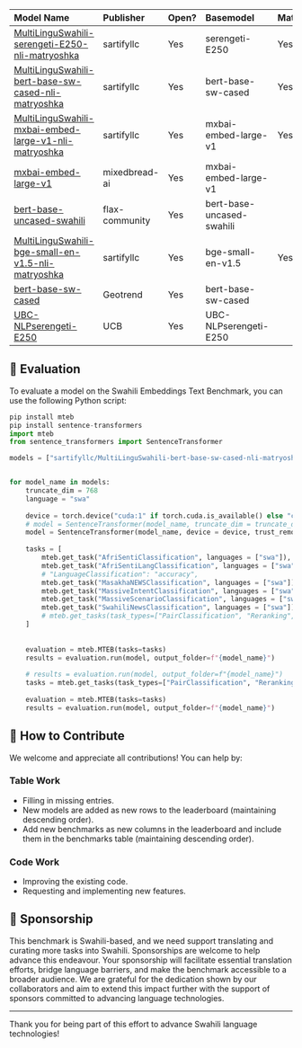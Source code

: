 | Model Name                                                                                                                                       | Publisher      | Open?   | Basemodel                 | Matryoshka   | Dimension   |   Average |   AfriSentiClassification |   AfriSentiLangClassification |   MasakhaNEWSClassification |   MassiveIntentClassification |   MassiveScenarioClassification |   SwahiliNewsClassification |   NTREXBitextMining |   MasakhaNEWSClusteringP2P |   MasakhaNEWSClusteringS2S |    XNLI |   MIRACLReranking |   MIRACLRetrieval |
|:-------------------------------------------------------------------------------------------------------------------------------------------------|:---------------|:--------|:--------------------------|:-------------|:------------|----------:|--------------------------:|------------------------------:|----------------------------:|------------------------------:|--------------------------------:|----------------------------:|--------------------:|---------------------------:|---------------------------:|--------:|------------------:|------------------:|
| [MultiLinguSwahili-serengeti-E250-nli-matryoshka](https://huggingface.co/sartifyllc/MultiLinguSwahili-serengeti-E250-nli-matryoshka)             | sartifyllc     | Yes     | serengeti-E250            | Yes          | 768         |   51.3997 |                   45.4011 |                       77.6318 |                     71.4496 |                       56.4492 |                         61.2038 |                     63.9453 |           63.4926   |                    38.6383 |                   32.6575  | 77.0157 |            19.287 |             9.624 |
| [MultiLinguSwahili-bert-base-sw-cased-nli-matryoshka](https://huggingface.co/sartifyllc/MultiLinguSwahili-bert-base-sw-cased-nli-matryoshka)     | sartifyllc     | Yes     | bert-base-sw-cased        | Yes          | 768         |   42.2575 |                   35.4278 |                       82.2461 |                     64.8529 |                       46.1332 |                         50.5649 |                     57.041  |            5.16086  |                    37.6302 |                   19.7916  | 68.5115 |            22.57  |            17.16  |
| [MultiLinguSwahili-mxbai-embed-large-v1-nli-matryoshka](https://huggingface.co/sartifyllc/MultiLinguSwahili-mxbai-embed-large-v1-nli-matryoshka) | sartifyllc     | Yes     | mxbai-embed-large-v1      | Yes          | 768         |   40.0694 |                   36.7914 |                       81.9434 |                     54.2647 |                       46.7182 |                         51.2206 |                     57.2949 |            5.4534   |                    34.5571 |                    9.27166 | 70.311  |            21.831 |            11.176 |
| [mxbai-embed-large-v1](https://huggingface.co/mixedbread-ai/mxbai-embed-large-v1)                                                                | mixedbread-ai  | Yes     | mxbai-embed-large-v1      |              | ?           |   39.6734 |                   35.0802 |                       83.4229 |                     57.416  |                       43.8635 |                         47.1923 |                     54.4678 |            5.87399  |                    27.5669 |                   21.1763  | 56.0497 |            23.742 |            20.229 |
| [bert-base-uncased-swahili](https://huggingface.co/flax-community/bert-base-uncased-swahili)                                                     | flax-community | Yes     | bert-base-uncased-swahili |              | ?           |   37.8727 |                   41.123  |                       80.8838 |                     66.0714 |                       48.302  |                         51.9334 |                     64.2236 |            0.400601 |                    18.6071 |                    2.04101 | 58.9762 |            13.807 |             8.103 |
| [MultiLinguSwahili-bge-small-en-v1.5-nli-matryoshka](https://huggingface.co/sartifyllc/MultiLinguSwahili-serengeti-E250-nli-matryoshka)          | sartifyllc     | Yes     | bge-small-en-v1.5         | Yes          | 256         |   36.3029 |                   35.107  |                       67.3486 |                     54.1597 |                       38.0027 |                         46.8393 |                     51.2305 |            5.01061  |                    21.7986 |                   17.8461  | 62.3059 |            21.521 |            14.465 |
| [bert-base-sw-cased](https://huggingface.co/Geotrend/bert-base-sw-cased)                                                                         | Geotrend       | Yes     | bert-base-sw-cased        |              | ?           |   33.6552 |                   35.3342 |                       84.3066 |                     62.3109 |                       36.3685 |                         38.7996 |                     57.9199 |            0.396624 |                    12.9566 |                    6.77267 | 55.6602 |            10.077 |             2.959 |
| [UBC-NLPserengeti-E250](https://huggingface.co/UBC-NLP/serengeti-E250)                                                                           | UCB            | Yes     | UBC-NLPserengeti-E250     |              | ?           |   33.581  |                   44.0374 |                       84.3848 |                     42.1008 |                       37.1957 |                         38.2414 |                     58.1592 |           12.7676   |                    15.7357 |                   14.7948  | 53.3967 |             2.041 |             0.117 |
## 🧪 Evaluation
To evaluate a model on the Swahili Embeddings Text Benchmark, you can use the following Python script:
```python
pip install mteb
pip install sentence-transformers
import mteb
from sentence_transformers import SentenceTransformer

models = ["sartifyllc/MultiLinguSwahili-bert-base-sw-cased-nli-matryoshka"]


for model_name in models:
    truncate_dim = 768
    language = "swa"
    
    device = torch.device("cuda:1" if torch.cuda.is_available() else "cpu") # if cuda available
    # model = SentenceTransformer(model_name, truncate_dim = truncate_dim, device = device, trust_remote_code=True) # if you want to use matryoshka n dimension
    model = SentenceTransformer(model_name, device = device, trust_remote_code=True)
    
    tasks = [
        mteb.get_task("AfriSentiClassification", languages = ["swa"]),
        mteb.get_task("AfriSentiLangClassification", languages = ["swa"]),
        # "LanguageClassification": "accuracy",
        mteb.get_task("MasakhaNEWSClassification", languages = ["swa"]),
        mteb.get_task("MassiveIntentClassification", languages = ["swa"]),
        mteb.get_task("MassiveScenarioClassification", languages = ["swa"]),
        mteb.get_task("SwahiliNewsClassification", languages = ["swa"]),
        # mteb.get_tasks(task_types=["PairClassification", "Reranking", "BitextMining", "Clustering", "Retrieval"], languages = ["swa"]),
    ]
    
    
    evaluation = mteb.MTEB(tasks=tasks)
    results = evaluation.run(model, output_folder=f"{model_name}")
    
    # results = evaluation.run(model, output_folder=f"{model_name}")
    tasks = mteb.get_tasks(task_types=["PairClassification", "Reranking", "BitextMining", "Clustering", "Retrieval"], languages = ["swa"])
    
    evaluation = mteb.MTEB(tasks=tasks)
    results = evaluation.run(model, output_folder=f"{model_name}")
```


## 🤝 How to Contribute

We welcome and appreciate all contributions! You can help by:

### Table Work

- Filling in missing entries.
- New models are added as new rows to the leaderboard (maintaining descending order).
- Add new benchmarks as new columns in the leaderboard and include them in the benchmarks table (maintaining descending order).

### Code Work

- Improving the existing code.
- Requesting and implementing new features.

## 🤝 Sponsorship

This benchmark is Swahili-based, and we need support translating and curating more tasks into Swahili. Sponsorships are welcome to help advance this endeavour. Your sponsorship will facilitate essential translation efforts, bridge language barriers, and make the benchmark accessible to a broader audience. We are grateful for the dedication shown by our collaborators and aim to extend this impact further with the support of sponsors committed to advancing language technologies.

---

Thank you for being part of this effort to advance Swahili language technologies!